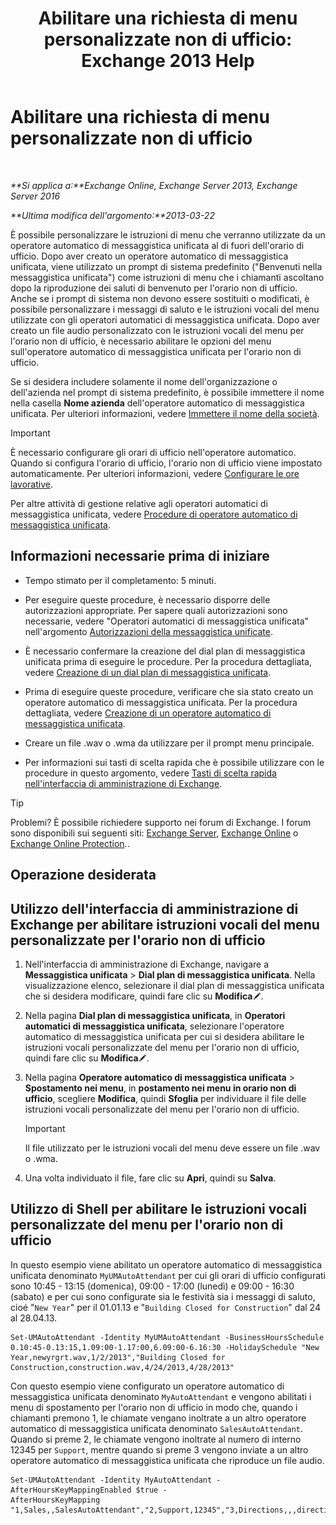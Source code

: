 ﻿---
title: 'Abilitare una richiesta di menu personalizzate non di ufficio: Exchange 2013 Help'
TOCTitle: Abilitare una richiesta di menu personalizzate non di ufficio
ms:assetid: 094c50b2-072b-4929-aaf8-f7db5b19e9b6
ms:mtpsurl: https://technet.microsoft.com/it-it/library/Bb266919(v=EXCHG.150)
ms:contentKeyID: 50555534
ms.date: 05/22/2018
mtps_version: v=EXCHG.150
ms.translationtype: MT
---

# Abilitare una richiesta di menu personalizzate non di ufficio

 

_**Si applica a:**Exchange Online, Exchange Server 2013, Exchange Server 2016_

_**Ultima modifica dell'argomento:**2013-03-22_

È possibile personalizzare le istruzioni di menu che verranno utilizzate da un operatore automatico di messaggistica unificata al di fuori dell'orario di ufficio. Dopo aver creato un operatore automatico di messaggistica unificata, viene utilizzato un prompt di sistema predefinito ("Benvenuti nella messaggistica unificata") come istruzioni di menu che i chiamanti ascoltano dopo la riproduzione dei saluti di benvenuto per l'orario non di ufficio. Anche se i prompt di sistema non devono essere sostituiti o modificati, è possibile personalizzare i messaggi di saluto e le istruzioni vocali del menu utilizzate con gli operatori automatici di messaggistica unificata. Dopo aver creato un file audio personalizzato con le istruzioni vocali del menu per l'orario non di ufficio, è necessario abilitare le opzioni del menu sull'operatore automatico di messaggistica unificata per l'orario non di ufficio.

Se si desidera includere solamente il nome dell'organizzazione o dell'azienda nel prompt di sistema predefinito, è possibile immettere il nome nella casella **Nome azienda** dell'operatore automatico di messaggistica unificata. Per ulteriori informazioni, vedere [Immettere il nome della società](enter-a-business-name-exchange-2013-help.md).


> [!IMPORTANT]
> È necessario configurare gli orari di ufficio nell'operatore automatico. Quando si configura l'orario di ufficio, l'orario non di ufficio viene impostato automaticamente. Per ulteriori informazioni, vedere <A href="configure-business-hours-exchange-2013-help.md">Configurare le ore lavorative</A>.



Per altre attività di gestione relative agli operatori automatici di messaggistica unificata, vedere [Procedure di operatore automatico di messaggistica unificata](um-auto-attendant-procedures-exchange-2013-help.md).

## Informazioni necessarie prima di iniziare

  - Tempo stimato per il completamento: 5 minuti.

  - Per eseguire queste procedure, è necessario disporre delle autorizzazioni appropriate. Per sapere quali autorizzazioni sono necessarie, vedere "Operatori automatici di messaggistica unificata" nell'argomento [Autorizzazioni della messaggistica unificate](unified-messaging-permissions-exchange-2013-help.md).

  - È necessario confermare la creazione del dial plan di messaggistica unificata prima di eseguire le procedure. Per la procedura dettagliata, vedere [Creazione di un dial plan di messaggistica unificata](create-a-um-dial-plan-exchange-2013-help.md).

  - Prima di eseguire queste procedure, verificare che sia stato creato un operatore automatico di messaggistica unificata. Per la procedura dettagliata, vedere [Creazione di un operatore automatico di messaggistica unificata](create-a-um-auto-attendant-exchange-2013-help.md).

  - Creare un file .wav o .wma da utilizzare per il prompt menu principale.

  - Per informazioni sui tasti di scelta rapida che è possibile utilizzare con le procedure in questo argomento, vedere [Tasti di scelta rapida nell'interfaccia di amministrazione di Exchange](keyboard-shortcuts-in-the-exchange-admin-center-exchange-online-protection-help.md).


> [!TIP]
> Problemi? È possibile richiedere supporto nei forum di Exchange. I forum sono disponibili sui seguenti siti: <A href="https://go.microsoft.com/fwlink/p/?linkid=60612">Exchange Server</A>, <A href="https://go.microsoft.com/fwlink/p/?linkid=267542">Exchange Online</A> o <A href="https://go.microsoft.com/fwlink/p/?linkid=285351">Exchange Online Protection</A>..



## Operazione desiderata

## Utilizzo dell'interfaccia di amministrazione di Exchange per abilitare istruzioni vocali del menu personalizzate per l'orario non di ufficio

1.  Nell'interfaccia di amministrazione di Exchange, navigare a **Messaggistica unificata** \> **Dial plan di messaggistica unificata**. Nella visualizzazione elenco, selezionare il dial plan di messaggistica unificata che si desidera modificare, quindi fare clic su **Modifica**![Icona Modifica](images/JJ218640.6f53ccb2-1f13-4c02-bea0-30690e6ea71d(EXCHG.150).gif "Icona Modifica").

2.  Nella pagina **Dial plan di messaggistica unificata**, in **Operatori automatici di messaggistica unificata**, selezionare l'operatore automatico di messaggistica unificata per cui si desidera abilitare le istruzioni vocali personalizzate del menu per l'orario non di ufficio, quindi fare clic su **Modifica**![Icona Modifica](images/JJ218640.6f53ccb2-1f13-4c02-bea0-30690e6ea71d(EXCHG.150).gif "Icona Modifica").

3.  Nella pagina **Operatore automatico di messaggistica unificata** \> **Spostamento nei menu**, in **postamento nei menu in orario non di ufficio**, scegliere **Modifica**, quindi **Sfoglia** per individuare il file delle istruzioni vocali personalizzate del menu per l'orario non di ufficio.
    

    > [!IMPORTANT]
    > Il file utilizzato per le istruzioni vocali del menu deve essere un file .wav o .wma.



4.  Una volta individuato il file, fare clic su **Apri**, quindi su **Salva**.

## Utilizzo di Shell per abilitare le istruzioni vocali personalizzate del menu per l'orario non di ufficio

In questo esempio viene abilitato un operatore automatico di messaggistica unificata denominato `MyUMAutoAttendant` per cui gli orari di ufficio configurati sono 10:45 - 13:15 (domenica), 09:00 - 17:00 (lunedì) e 09:00 - 16:30 (sabato) e per cui sono configurate sia le festività sia i messaggi di saluto, cioé "`New Year`" per il 01.01.13 e "`Building Closed for Construction`" dal 24 al 28.04.13.

    Set-UMAutoAttendant -Identity MyUMAutoAttendant -BusinessHoursSchedule 0.10:45-0.13:15,1.09:00-1.17:00,6.09:00-6.16:30 -HolidaySchedule "New Year,newyrgrt.wav,1/2/2013","Building Closed for Construction,construction.wav,4/24/2013,4/28/2013"

Con questo esempio viene configurato un operatore automatico di messaggistica unificata denominato `MyAutoAttendant` e vengono abilitati i menu di spostamento per l'orario non di ufficio in modo che, quando i chiamanti premono 1, le chiamate vengano inoltrate a un altro operatore automatico di messaggistica unificata denominato `SalesAutoAttendant`. Quando si preme 2, le chiamate vengono inoltrate al numero di interno 12345 per `Support`, mentre quando si preme 3 vengono inviate a un altro operatore automatico di messaggistica unificata che riproduce un file audio.

    Set-UMAutoAttendant -Identity MyAutoAttendant - 
    AfterHoursKeyMappingEnabled $true -
    AfterHoursKeyMapping "1,Sales,,SalesAutoAttendant","2,Support,12345","3,Directions,,,directions.wav"

